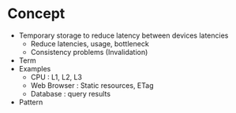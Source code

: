 # Concept
* Temporary storage to reduce latency between devices latencies
	* Reduce latencies, usage, bottleneck
	* Consistency problems (Invalidation)
* Term
* Examples
	* CPU : L1, L2, L3
	* Web Browser : Static resources, ETag
	* Database : query results
* Pattern